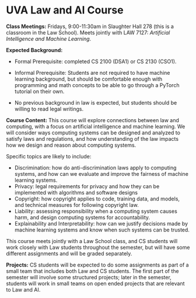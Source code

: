 <h1>
  UVA Law and AI Course
</h1>

**Class Meetings:** Fridays, 9:00-11:30am in Slaughter Hall 278 (this is a classroom in the Law School). Meets jointly with LAW 7127: _Artificial Intelligence and Machine Learning_. 

**Expected Background:**

- Formal Prerequisite: completed CS 2100 (DSA1) or CS 2130 (CSO1).

- Informal Prerequisite: Students are not required to have machine learning background, but should be comfortable enough with programming and math concepts to be able to go through a PyTorch tutorial on their own. 

- No previous background in law is expected, but students should be willing to read legal writings.

**Course Content:**
This course will explore connections between law and computing, with a focus on artificial intelligence and machine learning. We will consider ways computing systems can be designed and analyzed to satisfy laws and regulations, and how understanding of the law impacts how we design and reason about computing systems. 

Specific topics are likely to include:

- Discrimination: how do anti-discrimination laws apply to computing systems, and how can we evaluate and improve the fairness of machine learning systems.
- Privacy: legal requirements for privacy and how they can be implemented with algorithms and software designs
- Copyright: how copyright applies to code, training data, and models, and technical measures for following copyright law.
- Liability: assessing responsibility when a computing system causes harm, and design computing systems for accountability.
- Explainability and Interpretability: how can we justify decisions made by machine learning systems and know when such systems can be trusted.

This course meets jointly with a Law School class, and CS students will work closely with Law students throughout the semester, but will have some different assignments and will be graded separately. 

**Projects:**
CS students will be expected to do some assignments as part of a small team that includes both Law and CS students. The first part of the semester will involve some structured projects; later in the semester, students will work in small teams on open ended projects that are relevant to Law and AI.


